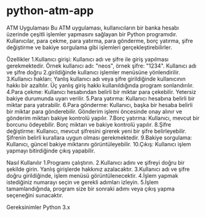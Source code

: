 # python-atm-app
  ATM Uygulaması
Bu ATM uygulaması, kullanıcıların bir banka hesabı üzerinde çeşitli işlemler yapmasını sağlayan bir Python programıdır. Kullanıcılar, para çekme, para yatırma, para gönderme, borç yatırma, şifre değiştirme ve bakiye sorgulama gibi işlemleri gerçekleştirebilirler.

Özellikler
1.Kullanıcı girişi: Kullanıcı adı ve şifre ile giriş yapılması gerekmektedir. Örnek kullanıcı adı: "neos", örnek şifre: "1234". Kullanıcı adı ve şifre doğru 2.girildiğinde kullanıcı işlemler menüsüne yönlendirilir.
3.Kullanıcı hakları: Yanlış kullanıcı adı veya şifre girildiğinde kullanıcının hakkı bir azaltılır. Üç yanlış giriş hakkı kullanıldığında program sonlandırılır.
4.Para çekme: Kullanıcı hesabından belirli bir miktar para çekebilir. Yetersiz bakiye durumunda uyarı verilir.
5.Para yatırma: Kullanıcı hesabına belirli bir miktar para yatırabilir.
6.Para gönderme: Kullanıcı, başka bir hesaba belirli bir miktar para gönderebilir. Gönderim işlemi öncesinde onay alınır ve gönderim miktarı bakiye kontrolü yapılır.
7.Borç yatırma: Kullanıcı, mevcut bir borcunu ödeyebilir. Borç miktarı ve bakiye kontrolü yapılır.
8.Şifre değiştirme: Kullanıcı, mevcut şifresini girerek yeni bir şifre belirleyebilir. Şifrenin belirli kurallara uygun olması gerekmektedir.
9.Bakiye sorgulama: Kullanıcı, güncel bakiye miktarını görüntüleyebilir.
10.Çıkış: Kullanıcı işlem yapmayı bitirdiğinde çıkış yapabilir.

Nasıl Kullanılır
1.Programı çalıştırın.
2.Kullanıcı adını ve şifreyi doğru bir şekilde girin. Yanlış girişlerde hakkınız azalacaktır.
3.Kullanıcı adı ve şifre doğru girildiğinde, işlem menüsü görüntülenecektir.
4.İşlem yapmak istediğiniz numarayı seçin ve gerekli adımları izleyin.
5.İşlem tamamlandığında, program size bir sonraki adımı veya çıkış yapma seçeneğini sunacaktır.

Gereksinimler
Python 3.x
